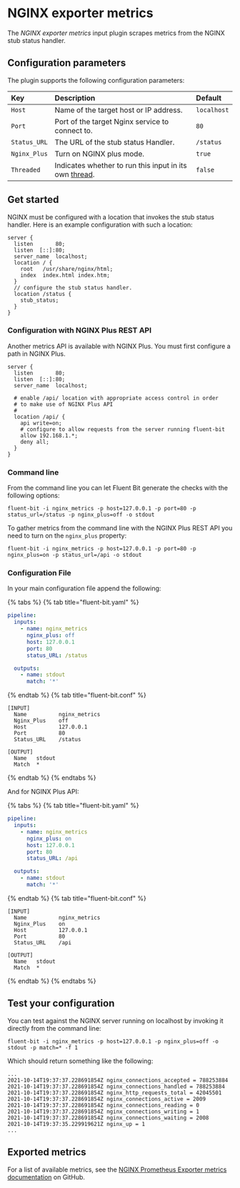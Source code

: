 # NGINX exporter metrics

The _NGINX exporter metrics_ input plugin scrapes metrics from the NGINX stub status handler.

## Configuration parameters

The plugin supports the following configuration parameters:

| Key          | Description                                                                                             | Default     |
|:-------------|:--------------------------------------------------------------------------------------------------------|:------------|
| `Host`       | Name of the target host or IP address.                                                                  | `localhost` |
| `Port`       | Port of the target Nginx service to connect to.                                                         | `80`        |
| `Status_URL` | The URL of the stub status Handler.                                                                     | `/status`   |
| `Nginx_Plus` | Turn on NGINX plus mode.                                                                                | `true`      |
| `Threaded`   | Indicates whether to run this input in its own [thread](../../administration/multithreading.md#inputs). | `false`     |

## Get started

NGINX must be configured with a location that invokes the stub status handler. Here is an example configuration with such a location:

```text
server {
  listen       80;
  listen  [::]:80;
  server_name  localhost;
  location / {
    root   /usr/share/nginx/html;
    index  index.html index.htm;
  }
  // configure the stub status handler.
  location /status {
    stub_status;
  }
}
```

### Configuration with NGINX Plus REST API

Another metrics API is available with NGINX Plus. You must first configure a path in NGINX Plus.

```text
server {
  listen       80;
  listen  [::]:80;
  server_name  localhost;

  # enable /api/ location with appropriate access control in order
  # to make use of NGINX Plus API
  #
  location /api/ {
    api write=on;
    # configure to allow requests from the server running fluent-bit
    allow 192.168.1.*;
    deny all;
  }
}
```

### Command line

From the command line you can let Fluent Bit generate the checks with the following options:

```shell
fluent-bit -i nginx_metrics -p host=127.0.0.1 -p port=80 -p status_url=/status -p nginx_plus=off -o stdout
```

To gather metrics from the command line with the NGINX Plus REST API you need to turn on the
`nginx_plus` property:

```shell
fluent-bit -i nginx_metrics -p host=127.0.0.1 -p port=80 -p nginx_plus=on -p status_url=/api -o stdout
```

### Configuration File

In your main configuration file append the following:

{% tabs %}
{% tab title="fluent-bit.yaml" %}

```yaml
pipeline:
  inputs:
    - name: nginx_metrics
      nginx_plus: off
      host: 127.0.0.1
      port: 80
      status_URL: /status

  outputs:
    - name: stdout
      match: '*'
```

{% endtab %}
{% tab title="fluent-bit.conf" %}

```text
[INPUT]
  Name          nginx_metrics
  Nginx_Plus    off
  Host          127.0.0.1
  Port          80
  Status_URL    /status

[OUTPUT]
  Name   stdout
  Match  *
```

{% endtab %}
{% endtabs %}

And for NGINX Plus API:

{% tabs %}
{% tab title="fluent-bit.yaml" %}

```yaml
pipeline:
  inputs:
    - name: nginx_metrics
      nginx_plus: on
      host: 127.0.0.1
      port: 80
      status_URL: /api

  outputs:
    - name: stdout
      match: '*'
```

{% endtab %}
{% tab title="fluent-bit.conf" %}

```text
[INPUT]
  Name          nginx_metrics
  Nginx_Plus    on
  Host          127.0.0.1
  Port          80
  Status_URL    /api

[OUTPUT]
  Name   stdout
  Match  *
```

{% endtab %}
{% endtabs %}

## Test your configuration

You can test against the NGINX server running on localhost by invoking it directly from the command line:

```shell
fluent-bit -i nginx_metrics -p host=127.0.0.1 -p nginx_plus=off -o stdout -p match=* -f 1
```

Which should return something like the following:

```text
...
2021-10-14T19:37:37.228691854Z nginx_connections_accepted = 788253884
2021-10-14T19:37:37.228691854Z nginx_connections_handled = 788253884
2021-10-14T19:37:37.228691854Z nginx_http_requests_total = 42045501
2021-10-14T19:37:37.228691854Z nginx_connections_active = 2009
2021-10-14T19:37:37.228691854Z nginx_connections_reading = 0
2021-10-14T19:37:37.228691854Z nginx_connections_writing = 1
2021-10-14T19:37:37.228691854Z nginx_connections_waiting = 2008
2021-10-14T19:37:35.229919621Z nginx_up = 1
...
```

## Exported metrics

For a list of available metrics, see the [NGINX Prometheus Exporter metrics documentation](https://github.com/nginxinc/nginx-prometheus-exporter/blob/main/README.md) on GitHub.
